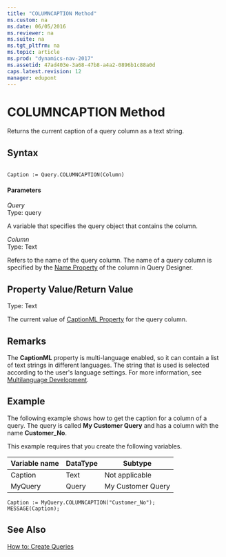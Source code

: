 ```yaml
---
title: "COLUMNCAPTION Method"
ms.custom: na
ms.date: 06/05/2016
ms.reviewer: na
ms.suite: na
ms.tgt_pltfrm: na
ms.topic: article
ms.prod: "dynamics-nav-2017"
ms.assetid: 47ad403e-3a68-47b8-a4a2-0896b1c88a0d
caps.latest.revision: 12
manager: edupont
---
```

# COLUMNCAPTION Method
Returns the current caption of a query column as a text string.  
  
## Syntax  
  
```  
  
Caption := Query.COLUMNCAPTION(Column)  
```  
  
#### Parameters  
 *Query*  
 Type: query  
  
 A variable that specifies the query object that contains the column.  
  
 *Column*  
 Type: Text  
  
 Refers to the name of the query column. The name of a query column is specified by the [Name Property](../devenv-Name-Property.md) of the column in Query Designer.  
  
## Property Value/Return Value  
 Type: Text  
  
 The current value of [CaptionML Property](../devenv-CaptionML-Property.md) for the query column.  
  
## Remarks  
 The **CaptionML** property is multi-language enabled, so it can contain a list of text strings in different languages. The string that is used is selected according to the user's language settings. For more information, see [Multilanguage Development](Multilanguage-Development.md).  
  
## Example  
 The following example shows how to get the caption for a column of a query. The query is called **My Customer Query** and has a column with the name **Customer\_No**.  
  
 This example requires that you create the following variables.  
  
|Variable name|DataType|Subtype|  
|-------------------|--------------|-------------|  
|Caption|Text|Not applicable|  
|MyQuery|Query|My Customer Query|  
  
```  
Caption := MyQuery.COLUMNCAPTION("Customer_No");  
MESSAGE(Caption);  
```  
  
## See Also  
 [How to: Create Queries](How-to--Create-Queries.md)